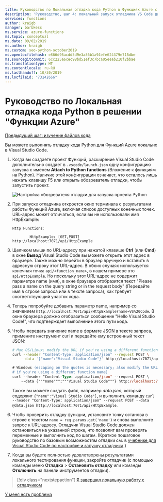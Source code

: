 ```yaml
---
title: Руководство по Локальная отладка кода Python в Функциях Azure с помощью Visual Studio Code
description: 'Руководство, шаг 4: локальный запуск отладчика VS Code для проверки кода Python.'
services: functions
author: kraigb
manager: barbkess
ms.service: azure-functions
ms.topic: conceptual
ms.date: 09/02/2019
ms.author: kraigb
ms.custom: seo-python-october2019
ms.openlocfilehash: e866d95acdd5d9e3a36b1a94efe624379e715dbe
ms.sourcegitcommit: 6cc225a6cec98bd51ef3c7bca05eeab210f2bbae
ms.translationtype: HT
ms.contentlocale: ru-RU
ms.lasthandoff: 10/30/2019
ms.locfileid: "73142666"
---
```

# <a name="tutorial-debug-the-azure-functions-python-code-locally"></a>Руководство по Локальная отладка кода Python в решении "Функции Azure"

[Предыдущий шаг: изучение файлов кода](tutorial-vs-code-serverless-python-03.md)

Вы можете выполнять отладку кода Python для Функций Azure локально в Visual Studio Code.

1. Когда вы создаете проект Функций, расширение Visual Studio Code дополнительно создает в `.vscode/launch.json` одну конфигурацию запуска с именем **Attach to Python functions** (Вложение к функциям на Python). Наличие этой конфигурации означает, что осталось лишь нажать клавишу F5 или открыть обозреватель отладки, чтобы запустить проект.

    ![Настройка обозревателя отладки для запуска проекта Python](media/tutorial-vs-code-serverless-python/configuration-to-start-a-python-project-for-debugging.png)

1. При запуске отладчика откроется окно терминала с результатами работы Функций Azure, включая список доступных конечных точек. URL-адрес может отличаться, если вы не использовали имя HttpExample:

    ```output
    Http Functions:

            HttpExample: [GET,POST] http://localhost:7071/api/HttpExample
    ```

1. Щелчком мыши по URL-адресу при нажатой клавише **Ctrl** (или **Cmd**) в окне **Вывод** Visual Studio Code вы можете открыть этот адрес в браузере. Также можно перейти в браузер вручную и вставить в адресную строку этот URL-адрес. В обоих случаях используется конечная точка `api/<function_name>`, в нашем примере это `api/HttpExample`. Но поскольку этот URL-адрес не содержит параметра name (имя), в окне браузера отобразится текст "Please pass a name on the query string or in the request body" (Передайте имя в строке запроса или в тексте запроса), как требует соответствующий участок кода.

1. Теперь попробуйте добавить параметр name, например со значением `http://localhost:7071/api/HttpExample?name=VS%20Code`. В окне браузера должно отобразиться сообщение "Hello Visual Studio Code!", что подтверждает выполнение этого пути кода.

1. Чтобы передать значение name в формате JSON в тексте запроса, примените инструмент curl и передайте ему встроенный текст JSON:

    ```bash
    # Mac OS/Linux: modify the URL if you're using a different function name
    curl --header "Content-Type: application/json" --request POST \
        --data '{"name":"Visual Studio Code"}' http://localhost:7071/api/HttpExample
    ```

    ```ps
    # Windows (escaping on the quotes is necessary; also modify the URL
    # if you're using a different function name)
    curl --header "Content-Type: application/json" --request POST \
        --data {"""name""":"""Visual Studio Code"""} http://localhost:7071/api/HttpExample
    ```

    Также вы можете создать файл, например *data.json*, который содержит `{"name":"Visual Studio Code"}`, и выполнить команду `curl --header "Content-Type: application/json" --request POST --data @data.json http://localhost:7071/api/HttpExample`.

1. Чтобы проверить отладку функции, установите точку останова в строке с текстом `name = req.params.get('name')` и снова выполните запрос к URL-адресу. Отладчик Visual Studio Code должен остановиться на указанной строке, что позволит вам проверять переменные и выполнить код по шагам. (Краткое пошаговое руководство по базовым возможностям отладки см. в [учебнике для Visual Studio Code по настройке и запуску отладчика](https://code.visualstudio.com/docs/python/python-tutorial#configure-and-run-the-debugger).)

1. Когда вы будете полностью удовлетворены результатами локального тестирования функции, закройте отладчик (с помощью команды меню **Отладка** > **Остановить отладку** или команды **Отключить** на панели инструментов отладки).

> [!div class="nextstepaction"]
> [Я завершил локальную работу с отладчиком](tutorial-vs-code-serverless-python-05.md)

[У меня есть проблема](https://www.research.net/r/PWZWZ52?tutorial=vscode-functions-python&step=04-test-debug)
